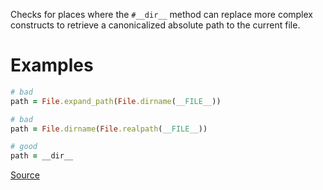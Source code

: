 
Checks for places where the `#__dir__` method can replace more
complex constructs to retrieve a canonicalized absolute path to the
current file.

# Examples

```ruby
# bad
path = File.expand_path(File.dirname(__FILE__))

# bad
path = File.dirname(File.realpath(__FILE__))

# good
path = __dir__
```

[Source](http://www.rubydoc.info/gems/rubocop/RuboCop/Cop/Style/Dir)